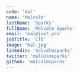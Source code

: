 ```yaml
---
code: 'mal'
name: 'Malcolm'
lastName: 'Sparks'
fullName: 'Malcolm Sparks'
email: 'mal@juxt.pro'
jobTitle: 'CTO'
image: 'mal.jpg'
linkedin: 'malcolmsparks'
twitter: 'malcolmsparks'
github: 'malcolmsparks'
---
```

